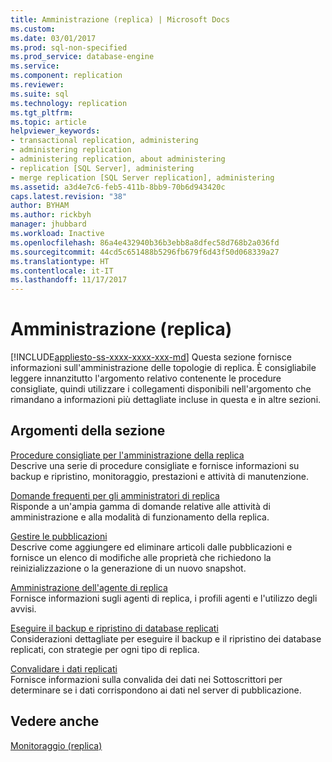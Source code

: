 ```yaml
---
title: Amministrazione (replica) | Microsoft Docs
ms.custom: 
ms.date: 03/01/2017
ms.prod: sql-non-specified
ms.prod_service: database-engine
ms.service: 
ms.component: replication
ms.reviewer: 
ms.suite: sql
ms.technology: replication
ms.tgt_pltfrm: 
ms.topic: article
helpviewer_keywords:
- transactional replication, administering
- administering replication
- administering replication, about administering
- replication [SQL Server], administering
- merge replication [SQL Server replication], administering
ms.assetid: a3d4e7c6-feb5-411b-8bb9-70b6d943420c
caps.latest.revision: "38"
author: BYHAM
ms.author: rickbyh
manager: jhubbard
ms.workload: Inactive
ms.openlocfilehash: 86a4e432940b36b3ebb8a8dfec58d768b2a036fd
ms.sourcegitcommit: 44cd5c651488b5296fb679f6d43f50d068339a27
ms.translationtype: HT
ms.contentlocale: it-IT
ms.lasthandoff: 11/17/2017
---
```

# <a name="administration-replication"></a>Amministrazione (replica)
[!INCLUDE[appliesto-ss-xxxx-xxxx-xxx-md](../../../includes/appliesto-ss-xxxx-xxxx-xxx-md.md)] Questa sezione fornisce informazioni sull'amministrazione delle topologie di replica. È consigliabile leggere innanzitutto l'argomento relativo contenente le procedure consigliate, quindi utilizzare i collegamenti disponibili nell'argomento che rimandano a informazioni più dettagliate incluse in questa e in altre sezioni.  
  
## <a name="in-this-section"></a>Argomenti della sezione  
 [Procedure consigliate per l'amministrazione della replica](../../../relational-databases/replication/administration/best-practices-for-replication-administration.md)  
 Descrive una serie di procedure consigliate e fornisce informazioni su backup e ripristino, monitoraggio, prestazioni e attività di manutenzione.  
  
 [Domande frequenti per gli amministratori di replica](../../../relational-databases/replication/administration/frequently-asked-questions-for-replication-administrators.md)  
 Risponde a un'ampia gamma di domande relative alle attività di amministrazione e alla modalità di funzionamento della replica.  
  
 [Gestire le pubblicazioni](../../../relational-databases/replication/publish/maintain-publications.md)  
 Descrive come aggiungere ed eliminare articoli dalle pubblicazioni e fornisce un elenco di modifiche alle proprietà che richiedono la reinizializzazione o la generazione di un nuovo snapshot.  
  
 [Amministrazione dell'agente di replica](../../../relational-databases/replication/agents/replication-agent-administration.md)  
 Fornisce informazioni sugli agenti di replica, i profili agenti e l'utilizzo degli avvisi.  
  
 [Eseguire il backup e ripristino di database replicati](../../../relational-databases/replication/administration/back-up-and-restore-replicated-databases.md)  
 Considerazioni dettagliate per eseguire il backup e il ripristino dei database replicati, con strategie per ogni tipo di replica.  
  
 [Convalidare i dati replicati](../../../relational-databases/replication/validate-replicated-data.md)  
 Fornisce informazioni sulla convalida dei dati nei Sottoscrittori per determinare se i dati corrispondono ai dati nel server di pubblicazione.  
  
## <a name="see-also"></a>Vedere anche  
 [Monitoraggio &#40;replica&#41;](../../../relational-databases/replication/monitor/monitoring-replication.md)  
  
  
